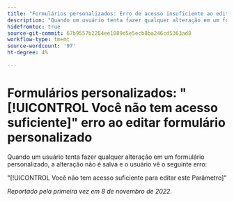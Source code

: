 ```yaml
---
title: "Formulários personalizados: Erro de acesso insuficiente ao editar formulário personalizado"
description: "Quando um usuário tenta fazer qualquer alteração em um formulário personalizado, a alteração não é salva e o usuário vê o erro: Você não tem acesso suficiente para editar este Parâmetro"
hidefromtoc: true
source-git-commit: 67b9557b2284ee1089d5e5ecb8ba246cd5363ad8
workflow-type: tm+mt
source-wordcount: '97'
ht-degree: 4%

---
```



# Formulários personalizados: &quot;[!UICONTROL Você não tem acesso suficiente]&quot; erro ao editar formulário personalizado

Quando um usuário tenta fazer qualquer alteração em um formulário personalizado, a alteração não é salva e o usuário vê o seguinte erro:

&quot;[!UICONTROL Você não tem acesso suficiente para editar este Parâmetro]&quot;

_Reportado pela primeira vez em 8 de novembro de 2022._

